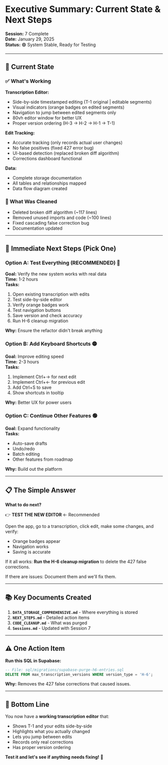 # Executive Summary: Current State & Next Steps

**Session:** 7 Complete  
**Date:** January 29, 2025  
**Status:** 🟢 System Stable, Ready for Testing

---

## 🎯 Current State

### ✅ What's Working
**Transcription Editor:**
- Side-by-side timestamped editing (T-1 original | editable segments)
- Visual indicators (orange badges on edited segments)
- Navigation to jump between edited segments only
- 80vh editor window for better UX
- Proper version ordering (H-3 → H-2 → H-1 → T-1)

**Edit Tracking:**
- Accurate tracking (only records actual user changes)
- No false positives (fixed 427 error bug)
- UI-based detection (replaced broken diff algorithm)
- Corrections dashboard functional

**Data:**
- Complete storage documentation
- All tables and relationships mapped
- Data flow diagram created

### 🧹 What Was Cleaned
- Deleted broken diff algorithm (~117 lines)
- Removed unused imports and code (~100 lines)
- Fixed cascading false correction bug
- Documentation updated

---

## 🚀 Immediate Next Steps (Pick One)

### Option A: Test Everything (RECOMMENDED) 🔴
**Goal:** Verify the new system works with real data  
**Time:** 1-2 hours  
**Tasks:**
1. Open existing transcription with edits
2. Test side-by-side editor
3. Verify orange badges work
4. Test navigation buttons
5. Save version and check accuracy
6. Run H-6 cleanup migration

**Why:** Ensure the refactor didn't break anything

### Option B: Add Keyboard Shortcuts 🟡
**Goal:** Improve editing speed  
**Time:** 2-3 hours  
**Tasks:**
1. Implement Ctrl+→ for next edit
2. Implement Ctrl+← for previous edit
3. Add Ctrl+S to save
4. Show shortcuts in tooltip

**Why:** Better UX for power users

### Option C: Continue Other Features 🟢
**Goal:** Expand functionality  
**Tasks:**
- Auto-save drafts
- Undo/redo
- Batch editing
- Other features from roadmap

**Why:** Build out the platform

---

## 📋 The Simple Answer

**What to do next?**

👉 **TEST THE NEW EDITOR** ← Recommended

Open the app, go to a transcription, click edit, make some changes, and verify:
- Orange badges appear
- Navigation works
- Saving is accurate

If it all works: **Run the H-6 cleanup migration** to delete the 427 false corrections.

If there are issues: Document them and we'll fix them.

---

## 📚 Key Documents Created

1. **`DATA_STORAGE_COMPREHENSIVE.md`** - Where everything is stored
2. **`NEXT_STEPS.md`** - Detailed action items
3. **`CODE_CLEANUP.md`** - What was purged
4. **`Sessions.md`** - Updated with Session 7

---

## ⚠️ One Action Item

**Run this SQL in Supabase:**
```sql
-- File: sql/migrations/supabase-purge-h6-entries.sql
DELETE FROM max_transcription_versions WHERE version_type = 'H-6';
```

**Why:** Removes the 427 false corrections that caused issues.

---

## 🎉 Bottom Line

You now have a **working transcription editor** that:
- Shows T-1 and your edits side-by-side
- Highlights what you actually changed
- Lets you jump between edits
- Records only real corrections
- Has proper version ordering

**Test it and let's see if anything needs fixing!** 🚀


